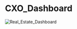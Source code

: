 # CXO_Dashboard

![Real_Estate_Dashboard](https://github.com/prasad11s/CXO_Dashboard/tree/main/CEO_Real_Estate)
